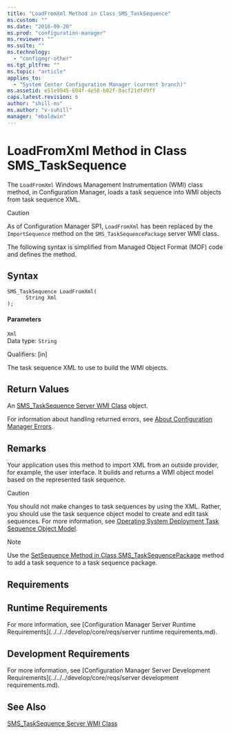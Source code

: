 ```yaml
---
title: "LoadFromXml Method in Class SMS_TaskSequence"
ms.custom: ""
ms.date: "2016-09-20"
ms.prod: "configuration-manager"
ms.reviewer: ""
ms.suite: ""
ms.technology: 
  - "configmgr-other"
ms.tgt_pltfrm: ""
ms.topic: "article"
applies_to: 
  - "System Center Configuration Manager (current branch)"
ms.assetid: e51e9945-604f-4e58-b82f-0acf21df49ff
caps.latest.revision: 6
author: "shill-ms"
ms.author: "v-suhill"
manager: "mbaldwin"
---
```

# LoadFromXml Method in Class SMS_TaskSequence
The `LoadFromXml` Windows Management Instrumentation (WMI) class method, in Configuration Manager, loads a task sequence into WMI objects from task sequence XML.  
  
> [!CAUTION]
>  As of Configuration Manager SP1, `LoadFromXml` has been replaced by the `ImportSequence` method on the `SMS_TaskSequencePackage` server WMI class.  
  
 The following syntax is simplified from Managed Object Format (MOF) code and defines the method.  
  
## Syntax  
  
```  
SMS_TaskSequence LoadFromXml(  
      String Xml  
);  
```  
  
#### Parameters  
 `Xml`  
 Data type: `String`  
  
 Qualifiers: [in]  
  
 The task sequence XML to use to build the WMI objects.  
  
## Return Values  
 An [SMS_TaskSequence Server WMI Class](../../../develop/reference/osd/sms_tasksequence-server-wmi-class.md) object.  
  
 For information about handling returned errors, see [About Configuration Manager Errors](../../../develop/core/understand/about-configuration-manager-errors.md).  
  
## Remarks  
 Your application uses this method to import XML from an outside provider, for example, the user interface. It builds and returns a WMI object model based on the represented task sequence.  
  
> [!CAUTION]
>  You should not make changes to task sequences by using the XML. Rather, you should use the task sequence object model to create and edit task sequences. For more information, see [Operating System Deployment Task Sequence Object Model](../../../develop/osd/operating-system-deployment-task-sequence-object-model.md).  
  
> [!NOTE]
>  Use the [SetSequence Method in Class SMS_TaskSequencePackage](../../../develop/reference/osd/setsequence-method-in-class-sms_tasksequencepackage.md) method to add a task sequence to a task sequence package.  
  
## Requirements  
  
## Runtime Requirements  
 For more information, see [Configuration Manager Server Runtime Requirements](../../../develop/core/reqs/server runtime requirements.md).  
  
## Development Requirements  
 For more information, see [Configuration Manager Server Development Requirements](../../../develop/core/reqs/server development requirements.md).  
  
## See Also  
 [SMS_TaskSequence Server WMI Class](../../../develop/reference/osd/sms_tasksequence-server-wmi-class.md)